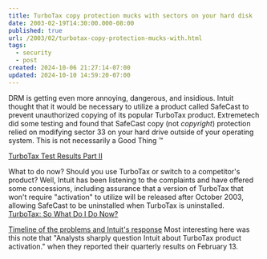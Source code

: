 ```yaml
---
title: TurboTax copy protection mucks with sectors on your hard disk
date: 2003-02-19T14:30:00.000-08:00
published: true
url: /2003/02/turbotax-copy-protection-mucks-with.html
tags:
  - security
  - post
created: 2024-10-06 21:27:14-07:00
updated: 2024-10-10 14:59:20-07:00
---
```


DRM is getting even more annoying, dangerous, and insidious. Intuit thought that it would be necessary to utilize a product called SafeCast to prevent unauthorized copying of its popular TurboTax product. Extremetech did some testing and found that SafeCast copy (not _copyright_) protection relied on modifying sector 33 on your hard drive outside of your operating system. This is not necessarily a Good Thing ™  
  
[TurboTax Test Results Part II](http://www.extremetech.com/article2/0,3973,881243,00.asp "TurboTax Test Results Part II")  
  
What to do now? Should you use TurboTax or switch to a competitor's product? Well, Intuit has been listening to the complaints and have offered some concessions, including assurance that a version of TurboTax that won't require "activation" to utilize will be released after October 2003, allowing SafeCast to be uninstalled when TurboTax is uninstalled.  
[TurboTax: So What Do I Do Now?](http://www.extremetech.com/article2/0,3973,885874,00.asp)  
  
[Timeline of the problems and Intuit's response](http://www.extremetech.com/article2/0,3973,885904,00.asp) Most interesting here was this note that "Analysts sharply question Intuit about TurboTax product activation." when they reported their quarterly results on February 13.
